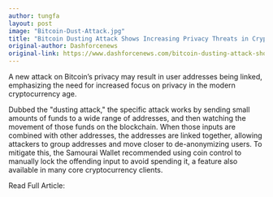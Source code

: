 ```yaml
---
author: tungfa
layout: post
image: "Bitcoin-Dust-Attack.jpg"
title: "Bitcoin Dusting Attack Shows Increasing Privacy Threats in Cryptocurrency"
original-author: Dashforcenews
original-link: https://www.dashforcenews.com/bitcoin-dusting-attack-shows-increasing-privacy-threats-in-cryptocurrency/
---
```


A new attack on Bitcoin’s privacy may result in user addresses being linked, emphasizing the need for increased focus on privacy in the modern cryptocurrency age.

Dubbed the &quot;dusting attack,&quot; the specific attack works by sending small amounts of funds to a wide range of addresses, and then watching the movement of those funds on the blockchain. When those inputs are combined with other addresses, the addresses are linked together, allowing attackers to group addresses and move closer to de-anonymizing users. To mitigate this, the Samourai Wallet recommended using coin control to manually lock the offending input to avoid spending it, a feature also available in many core cryptocurrency clients.

Read Full Article:
